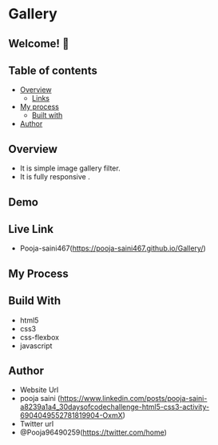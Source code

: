 # Gallery

## Welcome! 👋

## Table of contents

- [Overview](#overview)
  - [Links](#links)
- [My process](#my-process)
  - [Built with](#built-with)
- [Author](#author)

## Overview 
- It is simple image gallery filter.
- It is fully responsive .

## Demo

## Live Link
- Pooja-saini467(https://pooja-saini467.github.io/Gallery/)
## My Process
## Build With
- html5
- css3
- css-flexbox
- javascript

## Author
- Website Url
- pooja saini (https://www.linkedin.com/posts/pooja-saini-a8239a1a4_30daysofcodechallenge-html5-css3-activity-6904049552781819904-OxmX)
- Twitter url
- @Pooja96490259(https://twitter.com/home)

